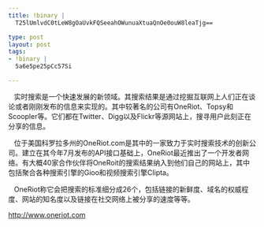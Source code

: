 ```yaml
--- 
title: !binary |
  T25lUmlvdC0tLeW8gOaUvkFQSeeahOWunuaXtuaQnOe0ouW8leaTjg==

type: post
layout: post
tags: 
- !binary |
  5a6e5pe25pCc57Si

---
```

<p>   实时搜索是一个快速发展的新领域。其搜索结果是通过挖掘互联网上人们正在谈论或者刚刚发布的信息来实现的。其中较著名的公司有OneRiot、Topsy和Scoopler等。它们都在Twitter、Digg以及Flickr等源网站上，搜寻用户此刻正在分享的信息。</p>  <p>   位于美国科罗拉多州的OneRiot.com是其中的一家致力于实时搜索技术的创新公司。建立在其今年7月发布的API接口基础上，OneRiot最近推出了一个开发者网络。有大概40家合作伙伴将OneRoit的搜索结果纳入到他们自己的网站上，其中包括聚合各种搜索引擎的Gioo和视频搜索引擎Clipta。</p>  <p>   OneRiot称它会把搜索的标准细分成26个，包括链接的新鲜度、域名的权威程度、网站的知名度以及链接在社交网络上被分享的速度等等。 </p>  <p><a href="http://www.oneriot.com" target="_blank">http://www.oneriot.com</a></p>  <p></p>
